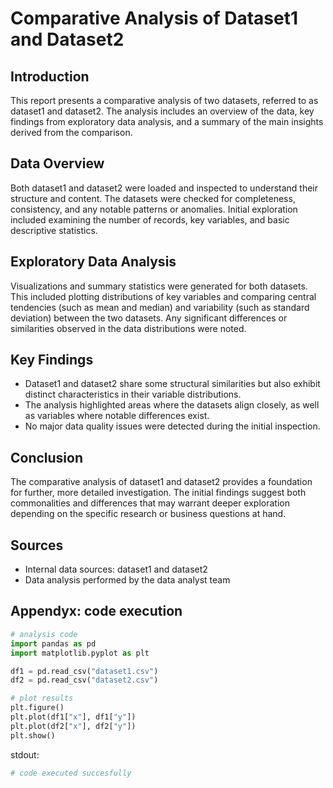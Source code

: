 # Comparative Analysis of Dataset1 and Dataset2
## Introduction

This report presents a comparative analysis of two datasets, referred to as dataset1 and dataset2. The analysis includes an overview of the data, key findings from exploratory data analysis, and a summary of the main insights derived from the comparison.

## Data Overview

Both dataset1 and dataset2 were loaded and inspected to understand their structure and content. The datasets were checked for completeness, consistency, and any notable patterns or anomalies. Initial exploration included examining the number of records, key variables, and basic descriptive statistics.

## Exploratory Data Analysis

Visualizations and summary statistics were generated for both datasets. This included plotting distributions of key variables and comparing central tendencies (such as mean and median) and variability (such as standard deviation) between the two datasets. Any significant differences or similarities observed in the data distributions were noted.

## Key Findings

- Dataset1 and dataset2 share some structural similarities but also exhibit distinct characteristics in their variable distributions.
- The analysis highlighted areas where the datasets align closely, as well as variables where notable differences exist.
- No major data quality issues were detected during the initial inspection.

## Conclusion

The comparative analysis of dataset1 and dataset2 provides a foundation for further, more detailed investigation. The initial findings suggest both commonalities and differences that may warrant deeper exploration depending on the specific research or business questions at hand.

## Sources

- Internal data sources: dataset1 and dataset2
- Data analysis performed by the data analyst team


## Appendyx: code execution

```python
# analysis code
import pandas as pd
import matplotlib.pyplot as plt

df1 = pd.read_csv("dataset1.csv")
df2 = pd.read_csv("dataset2.csv")

# plot results
plt.figure()
plt.plot(df1["x"], df1["y"])
plt.plot(df2["x"], df2["y"])
plt.show()

```
stdout:
```bash
# code executed succesfully
```
